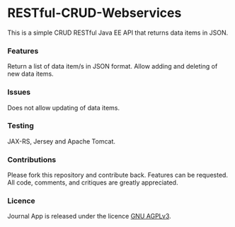 # RESTful-CRUD-Webservices
This is a simple CRUD RESTful Java EE API that returns data items in JSON.
### Features
Return a list of data item/s in JSON format. Allow adding and deleting of new data items.
### Issues
Does not allow updating of data items.
### Testing
JAX-RS, Jersey and Apache Tomcat.
### Contributions
Please fork this repository and contribute back. Features can be requested. All code, comments, and critiques are greatly appreciated.
### Licence
Journal App is released under the licence [GNU AGPLv3](https://choosealicense.com/licenses/agpl-3.0/).
